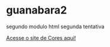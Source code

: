 # guanabara2
 segundo modulo html
segunda tentativa

<a href="https://devalfred22.github.io/guanabara2/PARTE2/EX13/cor01.html">Acesse o site de Cores aqui!<a>

 


